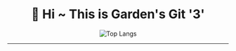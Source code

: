 <div align=center><h1>👋 Hi ~ This is Garden's Git '3' </h1></div>
 
<div align=center>
 

![Top Langs](https://github-readme-stats.vercel.app/api/top-langs/?username=zwei1garden)

<hr>
 

</div>

